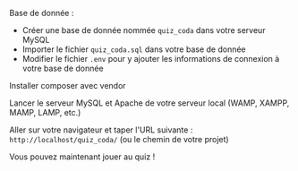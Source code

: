 Base de donnée :
- Créer une base de donnée nommée `quiz_coda` dans votre serveur MySQL
- Importer le fichier `quiz_coda.sql` dans votre base de donnée
- Modifier le fichier `.env` pour y ajouter les informations de connexion à votre base de donnée

Installer composer avec vendor

Lancer le serveur MySQL et Apache de votre serveur local (WAMP, XAMPP, MAMP, LAMP, etc.)

Aller sur votre navigateur et taper l'URL suivante : `http://localhost/quiz_coda/` (ou le chemin de votre projet)

Vous pouvez maintenant jouer au quiz !